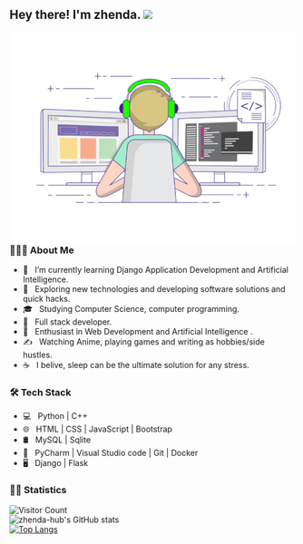 <h2> Hey there! I'm zhenda. <img src="https://github.com/souvikguria98/souvikguria98/blob/master/Hi.gif" width="25"></h2>
<img align="right" alt="GIF" src="https://raw.githubusercontent.com/devSouvik/devSouvik/master/gif3.gif" width="500"/>

<h3> 👨🏻‍💻 About Me </h3>

- 🔭 &nbsp; I’m currently learning Django Application Development and Artificial Intelligence.
- 🤔 &nbsp; Exploring new technologies and developing software solutions and quick hacks.
- 🎓 &nbsp; Studying Computer Science, computer programming.
- 💼 &nbsp; Full stack developer.
- 🌱 &nbsp; Enthusiast in Web Development and Artificial Intelligence .
- ✍️ &nbsp; Watching Anime, playing games and writing as hobbies/side hustles.
- ☕ &nbsp; I belive, sleep can be the ultimate solution for any stress. 

<h3>🛠 Tech Stack</h3>

- 💻 &nbsp; Python | C++  
- 🌐 &nbsp; HTML | CSS | JavaScript | Bootstrap 
- 🛢 &nbsp; MySQL | Sqlite
- 🔧 &nbsp; PyCharm | Visual Studio code | Git | Docker
- 🖥 &nbsp; Django | Flask

<h3> 🤝🏻 Statistics </h3>

![Visitor Count](https://profile-counter.glitch.me/zhenda-hub/count.svg)<br>
![zhenda-hub's GitHub stats](https://github-readme-stats.vercel.app/api?username=zhenda-hub&show_icons=true)<br>
[![Top Langs](https://github-readme-stats.vercel.app/api/top-langs/?username=zhenda-hub)](https://github.com/zhenda-hub/github-readme-stats)<br>

<!--
[![Top Langs](https://github-readme-stats.vercel.app/api/top-langs/?username=zhenda-hub&layout=compact&text_color=daf7dc&bg_color=151515)](https://github.com/zhenda-hub/github-readme-stats)
[![Top Langs](https://github-readme-stats.vercel.app/api/top-langs/?username=zhenda-hub&layout=compact)](https://github.com/zhenda-hub/github-readme-stats)
-->

<!--
<h3> 🤝🏻 Connect with Me </h3>

<p align="center">
&nbsp; <a href="https://twitter.com/_souvik_guria" target="_blank" rel="noopener noreferrer"><img src="https://img.icons8.com/plasticine/100/000000/twitter.png" width="50" /></a>  
&nbsp; <a href="https://www.instagram.com/the_caffeine__addict/" target="_blank" rel="noopener noreferrer"><img src="https://img.icons8.com/plasticine/100/000000/instagram-new.png" width="50" /></a>  
&nbsp; <a href="https://www.linkedin.com/in/souvik-guria-/" target="_blank" rel="noopener noreferrer"><img src="https://img.icons8.com/plasticine/100/000000/linkedin.png" width="50" /></a>
&nbsp; <a href="mailto:souvikguria98@gmail.com" target="_blank" rel="noopener noreferrer"><img src="https://img.icons8.com/plasticine/100/000000/gmail.png"  width="50" /></a>
</p>
-->
